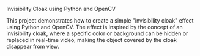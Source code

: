Invisibility Cloak using Python and OpenCV

This project demonstrates how to create a simple "invisibility cloak" effect using Python and OpenCV. The effect is inspired by the concept of an invisibility cloak, where a specific color or background can be hidden or replaced in real-time video, making the object covered by the cloak disappear from view.
